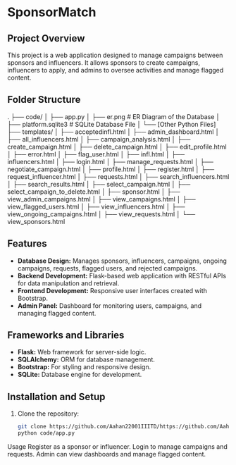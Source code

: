 # SponsorMatch

## Project Overview

This project is a web application designed to manage campaigns between sponsors and influencers. It allows sponsors to create campaigns, influencers to apply, and admins to oversee activities and manage flagged content.

## Folder Structure

.
├── code/
│ ├── app.py
│ ├── er.png # ER Diagram of the Database
│ ├── platform.sqlite3 # SQLite Database File
│ └── [Other Python Files]
├── templates/
│ ├── acceptedinfl.html
│ ├── admin_dashboard.html
│ ├── all_influencers.html
│ ├── campaign_analysis.html
│ ├── create_campaign.html
│ ├── delete_campaign.html
│ ├── edit_profile.html
│ ├── error.html
│ ├── flag_user.html
│ ├── infl.html
│ ├── influencers.html
│ ├── login.html
│ ├── manage_requests.html
│ ├── negotiate_campaign.html
│ ├── profile.html
│ ├── register.html
│ ├── request_influencer.html
│ ├── requests.html
│ ├── search_influencers.html
│ ├── search_results.html
│ ├── select_campaign.html
│ ├── select_campaign_to_delete.html
│ ├── sponsor.html
│ ├── view_admin_campaigns.html
│ ├── view_campaigns.html
│ ├── view_flagged_users.html
│ ├── view_influencers.html
│ ├── view_ongoing_campaigns.html
│ ├── view_requests.html
│ └── view_sponsors.html

## Features

- **Database Design:** Manages sponsors, influencers, campaigns, ongoing campaigns, requests, flagged users, and rejected campaigns.
- **Backend Development:** Flask-based web application with RESTful APIs for data manipulation and retrieval.
- **Frontend Development:** Responsive user interfaces created with Bootstrap.
- **Admin Panel:** Dashboard for monitoring users, campaigns, and managing flagged content.

## Frameworks and Libraries

- **Flask:** Web framework for server-side logic.
- **SQLAlchemy:** ORM for database management.
- **Bootstrap:** For styling and responsive design.
- **SQLite:** Database engine for development.

## Installation and Setup

1. Clone the repository:
   ```bash
   git clone https://github.com/Aahan22001IIITD/https://github.com/Aahan22001IIITD/SponsorMatch
   python code/app.py
   ```
Usage
Register as a sponsor or influencer.
Login to manage campaigns and requests.
Admin can view dashboards and manage flagged content.
